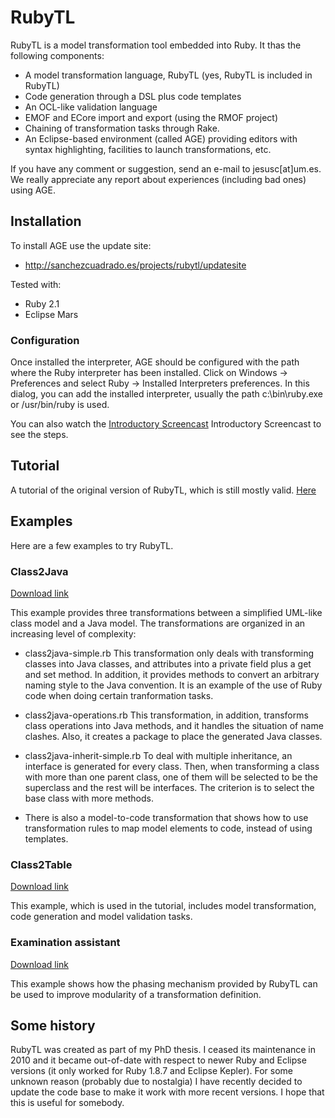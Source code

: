 # RubyTL

RubyTL is a model transformation tool embedded into Ruby. It thas the following components:

  * A model transformation language, RubyTL (yes, RubyTL is included in RubyTL)
  * Code generation through a DSL plus code templates
  * An OCL-like validation language
  * EMOF and ECore import and export (using the RMOF project)
  * Chaining of transformation tasks through Rake.
  * An Eclipse-based environment (called AGE) providing editors with syntax highlighting, facilities to launch transformations, etc.

If you have any comment or suggestion, send an e-mail to jesusc[at]um.es. We really appreciate any report about experiences (including bad ones) using AGE. 

## Installation

To install AGE use the update site:

  * http://sanchezcuadrado.es/projects/rubytl/updatesite 

Tested with:

  * Ruby 2.1
  * Eclipse Mars

### Configuration

 Once installed the interpreter, AGE should be configured with the path where the Ruby interpreter has been installed. Click on Windows -> Preferences and select Ruby -> Installed Interpreters preferences. In this dialog, you can add the installed interpreter, usually the path c:\bin\ruby.exe or /usr/bin/ruby is used.

You can also watch the [Introductory Screencast](http://gts.inf.um.es/trac/age/wiki/Screencasts) Introductory Screencast to see the steps.

## Tutorial

A tutorial of the original version of RubyTL, which is still mostly valid. [Here](http://gts.inf.um.es/trac/age/chrome/site/tutorial.pdf)

## Examples

Here are a few examples to try RubyTL.

### Class2Java

[Download link](http://gts.inf.um.es/trac/age/attachment/wiki/TransformationExamples/class2java.tar.gz) 

This example provides three transformations between a simplified UML-like class model and a Java model. The transformations are organized in an increasing level of complexity:

 *  class2java-simple.rb This transformation only deals with transforming classes into Java classes, and attributes into a private field plus a get and set method. In addition, it provides methods to convert an arbitrary naming style to the Java convention. It is an example of the use of Ruby code when doing certain tranformation tasks. 

 *  class2java-operations.rb This transformation, in addition, transforms class operations into Java methods, and it handles the situation of name clashes. Also, it creates a package to place the generated Java classes. 

* class2java-inherit-simple.rb To deal with multiple inheritance, an interface is generated for every class. Then, when transforming a class with more than one parent class, one of them will be selected to be the superclass and the rest will be interfaces. The criterion is to select the base class with more methods. 

* There is also a model-to-code transformation that shows how to use transformation rules to map model elements to code, instead of using templates.

### Class2Table


[Download link](http://gts.inf.um.es/trac/age/attachment/wiki/TransformationExamples/class2table-tutorial.tar.gz) 

This example, which is used in the tutorial, includes model transformation, code generation and model validation tasks.

### Examination assistant


[Download link](http://gts.inf.um.es/trac/age/attachment/wiki/TransformationExamples/examination-assistant.tar.gz) 

This example shows how the phasing mechanism provided by RubyTL can be used to improve modularity of a transformation definition. 


## Some history

RubyTL was created as part of my PhD thesis. I ceased its maintenance in 2010 and it became out-of-date with respect to newer Ruby and Eclipse versions (it only worked for Ruby 1.8.7 and Eclipse Kepler). For some unknown reason (probably due to nostalgia) I have recently decided to update the code base to make it work with more recent versions. I hope that this is useful for somebody.
